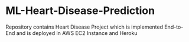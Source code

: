 # ML-Heart-Disease-Prediction
Repository contains Heart Disease Project which is implemented End-to-End and is deployed in AWS EC2 Instance and Heroku
